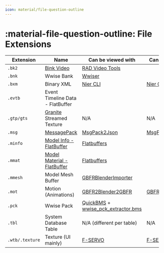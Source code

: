 ```yaml
---
icon: material/file-question-outline
---
```


# :material-file-question-outline: File Extensions

| Extension | Name                       | Can be viewed with   | Can be edited with |
| ----------|----------------------------|----------------------|--------------------|
| `.bk2`    | [Bink Video](https://www.radgametools.com/bnkmain.htm) | [RAD Video Tools](https://www.radgametools.com/bnkdown.htm)
| `.bnk`    | Wwise Bank                 | [Wwiser](https://github.com/bnnm/wwiser)  |
| `.bxm`    | Binary XML                 | [Nier CLI](https://github.com/ArthurHeitmann/nier_cli/releases) | [Nier CLI](https://github.com/ArthurHeitmann/nier_cli/releases) |
| `.evtb`   | Event Timeline Data - FlatBuffer |                |
| `.gtp/gts`| [Granite](https://unity.com/products/granite-sdk) Streamed Texture | N/A | N/A |
| `.msg`    | [MessagePack](https://msgpack.org/index.html)  | [MsgPack2Json](https://github.com/WistfulHopes/MsgPack2Json) | [MsgPack2Json](https://github.com/WistfulHopes/MsgPack2Json)
| `.minfo`  | [Model Info - FlatBuffer](https://github.com/Nenkai/010GameTemplates/blob/main/Cygames/Granblue%20Fantasy%20-%20Relink/MInfo_ModelInfo.fbs)   | [Flatbuffers](https://github.com/google/flatbuffers/releases/)
| `.mmat`   | [Model Material - FlatBuffer](https://github.com/Nenkai/010GameTemplates/blob/main/Cygames/Granblue%20Fantasy%20-%20Relink/MMat_ModelMaterial.fbs) | [Flatbuffers](https://github.com/google/flatbuffers/releases/)
| `.mmesh`  | Model Mesh Buffer          | [GBFRBlenderImporter](https://github.com/WistfulHopes/GBFRBlenderImporter/releases) | 
| `.mot`    | Motion (Animations)        | [GBFR2Blender2GBFR](https://github.com/WistfulHopes/GBFR2Blender2GBFR) | [GBFR2Blender2GBFR](https://github.com/WistfulHopes/GBFR2Blender2GBFR)  |
| `.pck`    | Wwise Pack                 | [QuickBMS](https://aluigi.altervista.org/quickbms.htm) + [wwise_pck_extractor.bms](https://github.com/bnnm/wwiser-utils/blob/master/scripts/wwise_pck_extractor.bms) | 
| `.tbl`    | System Database Table | N/A (different per table) | N/A |
| `.wtb/.texture` | Texture (UI mainly)        | [F-SERVO](https://github.com/ArthurHeitmann/F-SERVO) | [F-SERVO](https://github.com/ArthurHeitmann/F-SERVO)  |